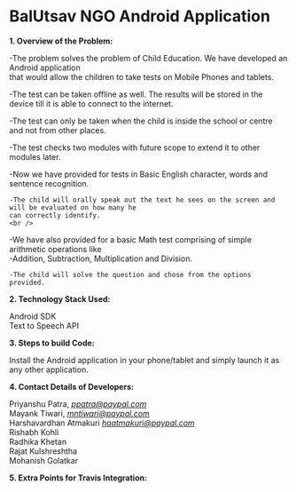 # BalUtsav NGO Android Application

**1. Overview of the Problem:**

  -The problem solves the problem of Child Education. We have developed an Android application <br />
  that would allow the children to take tests on Mobile Phones and tablets. <br />
  
  -The test can be taken offline as well. The results will be stored in the device till it is able
  to connect to the internet. <br />
  
  -The test can only be taken when the child is inside the school or centre and not from other places. <br />
  
  -The test checks two modules with future scope to extend it to other modules later. <br />
  
  -Now we have provided for tests in Basic English character, words and sentence recognition. <br />
  
    -The child will orally speak out the text he sees on the screen and will be evaluated on how many he
    can correctly identify. 
    <br />
    
  -We have also provided for a basic Math test comprising of simple arithmetic operations like <br />
    -Addition, Subtraction, Multiplication and Division. 
    <br />
    
    -The child will solve the question and chose from the options provided. 
  
  
**2. Technology Stack Used:**

  Android SDK <br />
  Text to Speech API
  
**3. Steps to build Code:** 

  Install the Android application in your phone/tablet and simply launch it as any other application.
  
**4. Contact Details of Developers:**
  
  Priyanshu Patra, *ppatra@paypal.com* <br />
  Mayank Tiwari, *mntiwari@paypal.com* <br />
  Harshavardhan Atmakuri *haatmakuri@paypal.com* <br />
  Rishabh Kohli <br />
  Radhika Khetan <br />
  Rajat Kulshreshtha <br />
  Mohanish Golatkar <br />
  
**5. Extra Points for Travis Integration:**

  <Verify and change>
